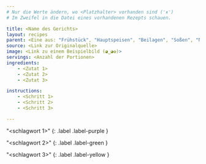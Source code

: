 ```yaml
---
# Nur die Werte ändern, wo <Platzhalter> vorhanden sind (ᵔᴥᵔ)
# Im Zweifel in die Datei eines vorhandenen Rezepts schauen.

title: <Name des Gerichts>
layout: recipes
parent: <Eine aus: "Frühstück", "Hauptspeisen", "Beilagen", "Soßen", "Nachtisch".>
source: <Link zur Originalquelle>
image: <Link zu einem Beispielbild (◕‿◕✿)>
servings: <Anzahl der Portionen>
ingredients:
    - <Zutat 1>
    - <Zutat 2>
    - <Zutat 3>

instructions:
    - <Schritt 1>
    - <Schritt 2>
    - <Schritt 3>

---
```

"<schlagwort 1>"
{: .label .label-purple }

"<schlagwort 2>"
{: .label .label-green }

"<schlagwort 3>"
{: .label .label-yellow }
